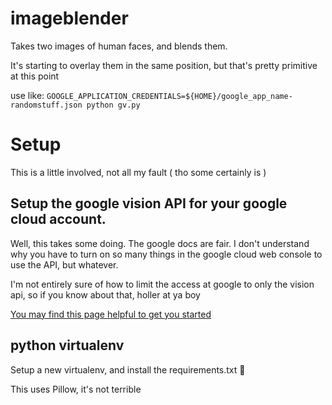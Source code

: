 # imageblender
Takes two images of human faces, and blends them.

It's starting to overlay them in the same position, but that's pretty primitive at this point

use like: `GOOGLE_APPLICATION_CREDENTIALS=${HOME}/google_app_name-randomstuff.json python gv.py`

# Setup
This is a little involved, not all my fault ( tho some certainly is )

## Setup the google vision API for your google cloud account.
Well, this takes some doing. The google docs are fair. I don't understand why you have to turn on so many things in the google cloud web console to use the API, but whatever. 

I'm not entirely sure of how to limit the access at google to only the vision api, so if you know about that, holler at ya boy

[You may find this page helpful to get you started](https://cloud.google.com/vision/docs/auth)

## python virtualenv
Setup a new virtualenv, and install the requirements.txt 🎉

This uses Pillow, it's not terrible

